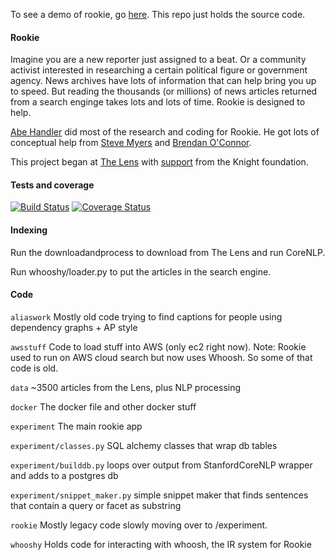 To see a demo of rookie, go [here](http://54.213.128.229/medviz?q=Mitch%20Landrieu/ "here"). This repo just holds the source code.

#### Rookie

Imagine you are a new reporter just assigned to a beat. Or a community activist interested in researching a certain political figure or government agency. News archives have lots of information that can help bring you up to speed. But reading the thousands (or millions) of news articles returned from a search enginge takes lots and lots of time. Rookie is designed to help. 

[Abe Handler](https://www.abehandler.com "Abe Handler") did most of the research and coding for Rookie. He got lots of conceptual help from [Steve Myers](https://twitter.com/myersnews "Steve Myers") and [Brendan O'Connor](http://brenocon.com "Brendan O'Connor").

This project began at [The Lens](http://www.thelensnola.org "The Lens") with [support](http://www.knightfoundation.org/grants/201550791/ "support") from the Knight foundation.

#### Tests and coverage

[![Build Status](https://travis-ci.org/AbeHandler/rookie.svg?branch=master)](https://travis-ci.org/AbeHandler/rookie) [![Coverage Status](https://coveralls.io/repos/AbeHandler/rookie/badge.svg?branch=master&service=github)](https://coveralls.io/github/AbeHandler/rookie?branch=master)

#### Indexing

Run the downloadandprocess to download from The Lens and run CoreNLP.

Run whooshy/loader.py to put the articles in the search engine.

#### Code

`aliaswork` Mostly old code trying to find captions for people using dependency graphs + AP style

`awsstuff` Code to load stuff into AWS (only ec2 right now). Note: Rookie used to run on AWS cloud search but now uses Whoosh. So some of that code is old.

`data` ~3500 articles from the Lens, plus NLP processing

`docker` The docker file and other docker stuff

`experiment` The main rookie app

`experiment/classes.py` SQL alchemy classes that wrap db tables

`experiment/builddb.py` loops over output from StanfordCoreNLP wrapper and adds to a postgres db

`experiment/snippet_maker.py` simple snippet maker that finds sentences that contain a query or facet as substring

`rookie` Mostly legacy code slowly moving over to /experiment.

`whooshy` Holds code for interacting with whoosh, the IR system for Rookie
